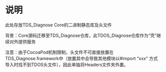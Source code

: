 
# 说明

此处存放TDS_Diagnose Core的二进制静态库及头文件

背景：Core源码迁移至TDS_Diagnose仓库，此TDOS_Diagnose仓库作为“壳”继续对外提供服务

注意：由于CocoaPod机制限制，头文件不可直接放置在TDS_Diagnose.framework中（放置其中会导致其他模块以#import “xxx” 方式导入时找不到TDOS头文件），因此单独将Headers文件夹外置。

